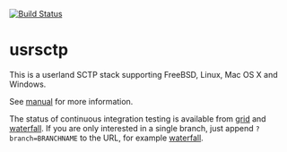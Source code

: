 [![Build Status](https://travis-ci.org/alexamirante/usrsctp.svg?branch=master)](https://travis-ci.org/alexamirante/usrsctp)
# usrsctp

This is a userland SCTP stack supporting FreeBSD, Linux, Mac OS X and Windows.

See [manual](Manual.md) for more information.

The status of continuous integration testing is available from [grid](http://212.201.121.110:18010/grid) and [waterfall](http://212.201.121.110:18010/waterfall).
If you are only interested in a single branch, just append `?branch=BRANCHNAME` to the URL, for example [waterfall](http://212.201.121.110:18010/waterfall?branch=master).
